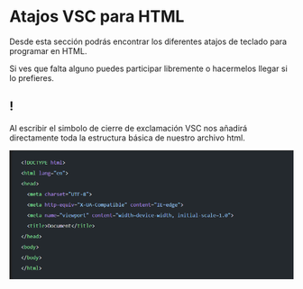# Atajos VSC para HTML

<p>Desde esta sección podrás encontrar los diferentes atajos de teclado para programar en HTML.</p>
<p>Si ves que falta alguno puedes participar libremente o hacermelos llegar si lo prefieres.</p>

## !
<p>Al escribir el simbolo de cierre de exclamación VSC nos añadirá directamente toda la estructura básica de nuestro archivo html.</p>

![alt text](image.png)


